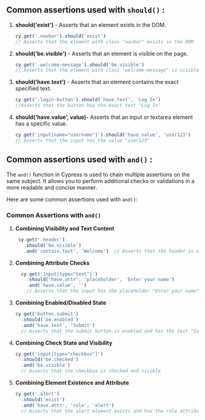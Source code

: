 ## **Common assertions used with `should()`** :

1. **should('exist')** -  Asserts that an element exists in the DOM.

 
	```javascript
	cy.get('.navbar').should('exist')  
	// Asserts that the element with class "navbar" exists in the DOM 
	```
 2. **should('be.visible')** - Asserts that an element is visible on the page.

	```javascript
	cy.get('.welcome-message').should('be.visible') 
    // Asserts that the element with class "welcome-message" is visible
	```
    
 3. **should('have.text')** -  Asserts that an element contains the exact specified text.   
	```javascript
	cy.get('.login-button').should('have.text', 'Log In')   
	//Asserts that the button has the exact text "Log In"
	```
4. **should('have.value', value)**- Asserts that an input or textarea element has a specific value.
	```javascript
	cy.get('input[name="username"]').should('have.value', 'user123')  
	// Asserts that the input has the value "user123" 
	```


## **Common assertions used with `and()`** :

The `and()` function in Cypress is used to chain multiple assertions on the same subject. It allows you to perform additional checks or validations in a more readable and concise manner.

Here are some common assertions used with `and()`:

### Common Assertions with `and()`

1.  **Combining Visibility and Text Content**
	``` javascript
	 cy.get('.header')
	   .should('be.visible')
	   .and('contain.text', 'Welcome')  // Asserts that the header is visible and contains the text "Welcome"
	```
	
2.  **Combining Attribute Checks**

	```javascript
	  cy.get('input[type="text"]')
	    .should('have.attr', 'placeholder', 'Enter your name')
	    .and('have.value', '')  
	    // Asserts that the input has the placeholder "Enter your name" and is empty
	 ```
	 
4.  **Combining Enabled/Disabled State**
    
    ```javascript
    cy.get('button.submit')
      .should('be.enabled')
      .and('have.text', 'Submit')  
      // Asserts that the submit button is enabled and has the text "Submit" 
    ```
    
5.  **Combining Check State and Visibility**
    
    ```javascript
    cy.get('input[type="checkbox"]')
      .should('be.checked')
      .and('be.visible')  
      // Asserts that the checkbox is checked and visible
    ```
    
6.  **Combining Element Existence and Attribute**
    
    ```javascript
    cy.get('.alert')
      .should('exist')
      .and('have.attr', 'role', 'alert') 
      // Asserts that the alert element exists and has the role attribute set to "alert" 
    ```


<!--stackedit_data:
eyJoaXN0b3J5IjpbMTEzNjk3NDE1NywyMTM3ODk2Nzg2LDM3OD
gxNjc0OSwxNjA2NzI4NjYyLC0yMDg4NzQ2NjEyXX0=
-->